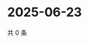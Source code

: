 # 2025-06-23

共 0 条

<!-- BEGIN ZHIHUVIDEO -->
<!-- 最后更新时间 Mon Jun 23 2025 15:14:01 GMT+0800 (China Standard Time) -->

<!-- END ZHIHUVIDEO -->
